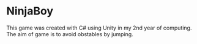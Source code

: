 # NinjaBoy
 This game was created with C# using Unity in my 2nd year of computing. The aim of game is to avoid obstables by jumping. 
